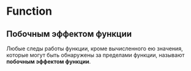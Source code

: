 # Function

## Побочным эффектом функции

Любые следы работы функции, кроме вычисленного ею значения, которые могут быть обнаружены за пределами функции, называют **побочным эффектом функции**.



